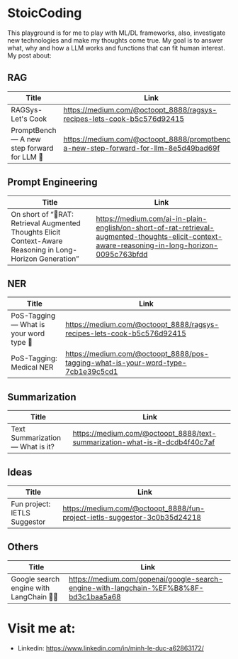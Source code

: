 # StoicCoding

This playground is for me to play with ML/DL frameworks, also, investigate new technologies and make my thoughts come true. My goal is to answer what, why and how a LLM works and functions that can fit human interest. My post about: 

## RAG
|Title|Link|
|---|---|
|RAGSys-Let's Cook|https://medium.com/@octoopt_8888/ragsys-recipes-lets-cook-b5c576d92415|
|PromptBench — A new step forward for LLM 🥳| https://medium.com/@octoopt_8888/promptbench-a-new-step-forward-for-llm-8e5d49bad69f|

## Prompt Engineering
|Title|Link|
|---|---|
|On short of “🐀RAT: Retrieval Augmented Thoughts Elicit Context-Aware Reasoning in Long-Horizon Generation”|https://medium.com/ai-in-plain-english/on-short-of-rat-retrieval-augmented-thoughts-elicit-context-aware-reasoning-in-long-horizon-0095c763bfdd|

## NER
|Title|Link|
|---|---|
|PoS-Tagging — What is your word type 🧐| https://medium.com/@octoopt_8888/ragsys-recipes-lets-cook-b5c576d92415|
|PoS-Tagging: Medical NER|https://medium.com/@octoopt_8888/pos-tagging-what-is-your-word-type-7cb1e39c5cd1|

## Summarization
|Title|Link|
|---|---|
|Text Summarization — What is it?| https://medium.com/@octoopt_8888/text-summarization-what-is-it-dcdb4f40c7af|

## Ideas
|Title|Link|
|---|---|
|Fun project: IETLS Suggestor| https://medium.com/@octoopt_8888/fun-project-ietls-suggestor-3c0b35d24218|

## Others
|Title|Link|
|---|---|
|Google search engine with LangChain 🦜️🔗| https://medium.com/gopenai/google-search-engine-with-langchain-%EF%B8%8F-bd3c1baa5a68|

# Visit me at: 

+ Linkedin: https://www.linkedin.com/in/minh-le-duc-a62863172/
